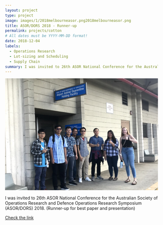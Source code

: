 ```yaml
---
layout: project
type: project
image: images/1/2018melbourneasor.png2018melbourneasor.png
title: ASOR/DORS 2018 - Runner-up
permalink: projects/cotton
# All dates must be YYYY-MM-DD format!
date: 2018-12-04
labels:
  - Operations Research
  - Lot-sizing and Scheduling
  - Supply Chain
summary: I was invited to 26th ASOR National Conference for the Australian Society of Operations Research and Defence Operations Research Symposium (ASOR/DORS) 2018. (Runner-up for best paper and presentation) 
---
```


<img class="ui large centered image" src="../images/cimp2.png">


I was invited to 26th ASOR National Conference for the Australian Society of Operations Research and Defence Operations Research Symposium (ASOR/DORS) 2018. (Runner-up for best paper and presentation) 



[Check the link](https://www.confer.nz/asor-dors2018/)